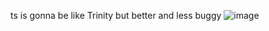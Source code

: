 ts is gonna be like Trinity but better and less buggy
![image](https://github.com/user-attachments/assets/f944927e-9ffe-412e-baad-f300300579fa)

